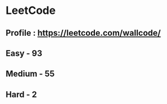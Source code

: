 # LeetCode

## Profile : https://leetcode.com/wallcode/

## Easy - 93

## Medium - 55

## Hard - 2 
